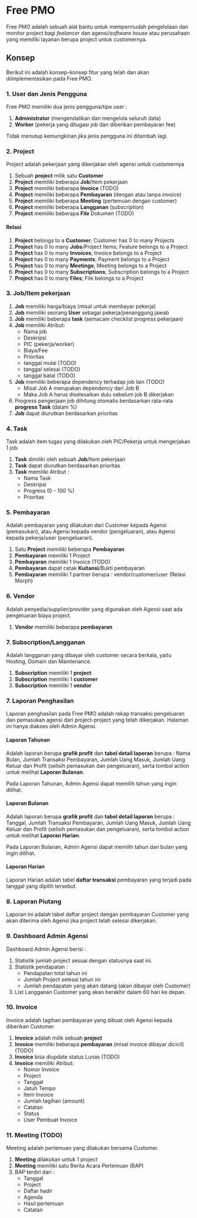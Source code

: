 # Free PMO

Free PMO adalah sebuah alat bantu untuk mempermudah pengelolaan dan monitor project bagi *feelancer* dan agensi/*software house* atau perusahaan yang memiliki layanan berupa project untuk customernya.

## Konsep

Berikut ini adalah konsep-konsep fitur yang telah dan akan diimplementasikan pada Free PMO.

### 1. User dan Jenis Pengguna

Free PMO memiliki dua jenis pengguna/tipe user :

1. **Administrator** (mengendalikan dan mengelola seluruh data)
2. **Worker** (pekerja yang ditugasi job dan diberikan pembayaran fee)

Tidak menutup kemungkinan jika jenis pengguna ini ditambah lagi.

### 2. Project

Project adalah pekerjaan yang dikerjakan oleh agensi untuk customernya

1. Sebuah **project** milik satu **Customer**
2. **Project** memiliki beberapa **Job**/Item pekerjaan
3. **Project** memiliki beberapa **Invoice** (TODO)
4. **Project** memiliki beberapa **Pembayaran** (dengan atau tanpa invoice)
5. **Project** memiliki beberapa **Meeting** (pertemuan dengan customer)
6. **Project** memiliki beberapa **Langganan** (subscription)
7. **Project** memiliki beberapa **File** Dokumen (TODO)

#### Relasi

1. **Project** belongs to a **Customer**; Customer has 0 to many Projects
2. **Project** has 0 to many **Jobs**/Project Items; Feature belongs to a Project
3. **Project** has 0 to many **Invoices**; Invoice belongs to a Project
4. **Project** has 0 to many **Payments**; Payment belongs to a Project
5. **Project** has 0 to many **Meetings**; Meeting belongs to a Project
6. **Project** has 0 to many **Subscriptions**; Subscription belongs to a Project
7. **Project** has 0 to many **Files**; File belongs to a Project

### 3. Job/Item pekerjaan

1. **Job** memiliki harga/biaya (misal untuk membayar pekerja)
2. **Job** memiliki seorang **User** sebagai pekerja/penanggung jawab
3. **Job** memiliki beberapa **task** (semacam checklist progress pekerjaan)
4. **Job** memiliki Atribut:
    - Nama job
    - Deskripsi
    - PIC (pekerja/worker)
    - Biaya/Fee
    - Prioritas
    - tanggal mulai (TODO)
    - tanggal selesai (TODO)
    - tanggal batal (TODO)
5. **Job** memiliki beberapa dependency terhadap job lain (TODO)
    - Misal Job A merupakan dependency dari Job B
    - Maka Job A harus diselesaikan dulu sebelum job B dikerjakan
6. Progress pengerjaan job dihitung otomatis berdasarkan rata-rata  **progress Task** (dalam %)
7. **Job** dapat diurutkan berdasarkan prioritas

### 4. Task

Task adalah item tugas yang dilakukan oleh PIC/Pekerja untuk mengerjakan 1 job.

1. **Task** dimiliki oleh sebuah **Job**/Item pekerjaan
2. **Task** dapat diurutkan berdasarkan prioritas
3. **Task** memiliki Atribut :
    - Nama Task
    - Deskripsi
    - Progress (0 - 100 %)
    - Prioritas

### 5. Pembayaran

Adalah pembayaran yang dilakukan dari Customer kepada Agensi (pemasukan), atau Agensi kepada vendor (pengeluaran), atau Agensi kepada pekerja/user (pengeluaran).

1. Satu **Project** memiliki beberapa **Pembayaran**
2. **Pembayaran** memiliki 1 Project
3. **Pembayaran** memiliki 1 Invoice (TODO)
4. **Pembayaran** dapat cetak **Kuitansi**/Bukti pembayaran
5. **Pembayaran** memiliki 1 partner berupa : vendor/customer/user (Relasi Morph)

### 6. Vendor

Adalah penyedia/supplier/provider yang digunakan oleh Agensi saat ada pengeluaran biaya project.

1. **Vendor** memiliki beberapa **pembayaran**

### 7. Subscription/Langganan

Adalah langganan yang dibayar oleh customer secara berkala, yaitu Hosting, Domain dan Maintenance.

1. **Subscription** memiliki 1 **project**
2. **Subscription** memiliki 1 **customer**
3. **Subscription** memiliki 1 **vendor**

### 7. Laporan Penghasilan

Laporan penghasilan pada Free PMO adalah rekap transaksi pengeluaran dan pemasukan agensi dari project-project yang telah dikerjakan. Halaman ini hanya diakses oleh Admin Agensi.

#### Laporan Tahunan

Adalah laporan berupa **grafik profit** dan **tabel detail laporan** berupa : Nama Bulan, Jumlah Transaksi Pembayaran, Jumlah Uang Masuk, Jumlah Uang Keluar dan Profit (selisih pemasukan dan pengeluaran), serta tombol action untuk melihat **Laporan Bulanan**.

Pada Laporan Tahunan, Admin Agensi dapat memilih tahun yang ingin dilihat.


#### Laporan Bulanan

Adalah laporan berupa **grafik profit** dan **tabel detail laporan** berupa : Tanggal, Jumlah Transaksi Pembayaran, Jumlah Uang Masuk, Jumlah Uang Keluar dan Profit (selisih pemasukan dan pengeluaran), serta tombol action untuk melihat **Laporan Harian**.

Pada Laporan Bulanan, Admin Agensi dapat memilih tahun dan bulan yang ingin dilihat.

#### Laporan Harian

Laporan Harian adalah tabel **daftar transaksi** pembayaran yang terjadi pada tanggal yang dipilih tersebut.

### 8. Laporan Piutang

Laporan ini adalah tabel daftar project dengan pembayaran Customer yang akan diterima oleh Agensi jika project telah selesai dikerjakan.

### 9. Dashboard Admin Agensi

Dashboard Admin Agensi berisi :

1. Statistik jumlah project sesuai dengan statusnya saat ini.
2. Statistik pendapatan :
    - Pendapatan total tahun ini
    - Jumlah Project selesai tahun ini
    - Jumlah pendapatan yang akan datang (akan dibayar oleh Customer)
3. List Langganan Customer yang akan berakhir dalam 60 hari ke depan.

### 10. Invoice

Invoice adalah tagihan pembayaran yang dibuat oleh Agensi kepada diberikan Customer.

1. **Invoice** adalah milik sebuah **project**
2. **Invoice** memiliki beberapa **pembayaran** (misal invoice dibayar dicicil) (TODO)
3. **Invoice** bisa diupdate status Lunas (TODO)
4. **Invoice** memiliki Atribut:
    - Nomor Invoice
    - Project
    - Tanggal
    - Jatuh Tempo
    - Item Invoice
    - Jumlah tagihan (amount)
    - Catatan
    - Status
    - User Pembuat Invoice

### 11. Meeting (TODO)

Meeting adalah pertemuan yang dilakukan bersama Customer.

1. **Meeting** dilakukan untuk 1 project
2. **Meeting** memiliki satu Berita Acara Pertemuan (BAP)
3. BAP terdiri dari :
    - Tanggal
    - Project
    - Daftar hadir
    - Agenda
    - Hasil pertemuan
    - Catatan
